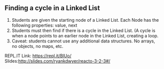 ## Finding a cycle in a Linked List

1. Students are given the starting node of a Linked List.
   Each Node has the following properties: value, next
2. Students must then find if there is a cycle in the Linked List.
   (A cycle is when a node points to an earlier node in the Linked List, creating a loop.
3. Caveat: students cannot use any additional data structures. No arrays, no objects, no maps, etc.


REPL.IT Link: https://repl.it/BlUo/
Slides:http://slides.com/ryankdwyer/reacto-3-2-3#/